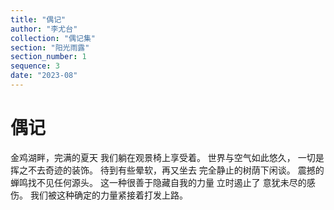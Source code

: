 ```yaml
---
title: "偶记"
author: "李尤台"
collection: "偶记集"
section: "阳光雨露"
section_number: 1
sequence: 3
date: "2023-08"
---
```


# 偶记

金鸡湖畔，完满的夏天
我们躺在观景椅上享受着。
世界与空气如此悠久，
一切是挥之不去奇迹的装饰。
待到有些晕软，再又坐去
完全静止的树荫下闲谈。
震撼的蝉鸣找不见任何源头。
这一种很善于隐藏自我的力量
立时遏止了 意犹未尽的感伤。
我们被这种确定的力量紧接着打发上路。
